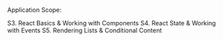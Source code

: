 Application Scope:

S3. React Basics & Working with Components
S4. React State & Working with Events
S5. Rendering Lists & Conditional Content
